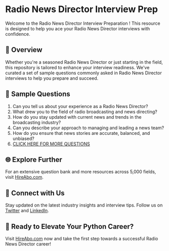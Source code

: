 # Radio News Director Interview Prep

Welcome to the Radio News Director Interview Preparation ! This resource is designed to help you ace your Radio News Director interviews with confidence.

## 🚀 Overview

Whether you're a seasoned Radio News Director or just starting in the field, this repository is tailored to enhance your interview readiness. We've curated a set of sample questions commonly asked in Radio News Director interviews to help you prepare and succeed.

## 📝 Sample Questions

1. Can you tell us about your experience as a Radio News Director?
2. What drew you to the field of radio broadcasting and news directing?
3. How do you stay updated with current news and trends in the broadcasting industry?
4. Can you describe your approach to managing and leading a news team?
5. How do you ensure that news stories are accurate, balanced, and unbiased?
6. [CLICK HERE FOR MORE QUESTIONS](https://hireabo.com/job/8_2_53/Radio%20News%20Director)

## 🌐 Explore Further

For an extensive question bank and more resources across 5,000 fields, visit [HireAbo.com](https://www.hireabo.com).

## 📱 Connect with Us

Stay updated on the latest industry insights and interview tips. Follow us on [Twitter](https://twitter.com/hireabo) and [LinkedIn](https://www.linkedin.com/in/hire-abo-3609972a8/).

## 🚀 Ready to Elevate Your Python Career?

Visit [HireAbo.com](https://www.hireabo.com) now and take the first step towards a successful Radio News Director career!
